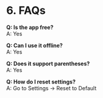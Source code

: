 # 6. FAQs

**Q: Is the app free?**  
A: Yes

**Q: Can I use it offline?**  
A: Yes

**Q: Does it support parentheses?**  
A: Yes

**Q: How do I reset settings?**  
A: Go to Settings → Reset to Default
